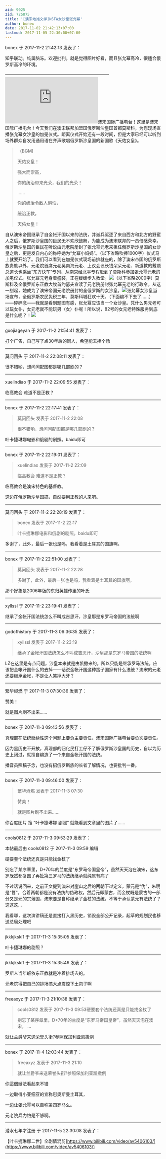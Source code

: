 ```yaml
---
aid: 9025
zid: 725075
title: '[澳宋地摊文学]NSFW女沙皇张允幂'
author: bonex
date: 2017-11-02 21:42:13+07:00
lastmod: 2017-11-05 22:30:00+07:00
---
```


bonex 于 2017-11-2 21:42:13 发表了：

知乎联动。纯属脑冻。欢迎批判。就是觉得图片好看，而且张允幂高冷，很适合俄罗斯高冷的环境。

————————————————————————![](http://bbs.northdy.com/forum.php?mod=image&aid=595907&size=300x300&key=d0749e527db3d7fd&nocache=yes&type=fixnone)澳宋国际广播电台！这里是澳宋国际广播电台！今天我们在澳宋联邦加盟国俄罗斯沙皇国首都莫斯科，为您现场直播张允幂女沙皇的加冕仪式。距离仪式开始还有一段时间，但是大家已经可以听到场外群众自发用通用语在齐声歌唱俄罗斯沙皇国的新国歌《天佑女皇》。


> 
> （BGM)
> 
> 天佑女皇！
> 
> 强大而崇高，
> 
> 你的统治带来光荣，我们的光荣！
> 
> ……
> 
> 你的统治令敌人惧怕，
> 
> 统治正教。
> 
> 天佑女皇！



自从澳宋帝国继承了自金帐汗国以来的法统，并派兵驱逐了来自西方和北方的野蛮人之后，俄罗斯沙皇国的臣民无不欢欣鼓舞，为能成为澳宋联邦的一员倍感荣幸。俄罗斯沙皇国的臣民在听说由元老院册封了张允幂元老来担任俄罗斯沙皇国的女沙皇之后，更是发自内心的称呼她为“允幂小妈妈”。（以下省略吹捧1000字）仪式马上就要开始了。我们可以看到在加冕仪式现场前排就座的，除了澳宋帝国的俄罗斯族贵族以外，元老院首席元老吴南海元老、上议会议长钱朵朵元老、新道教的戴颚总道长也乘坐“东方快车”专列，从南京经北平专程赶到了莫斯科参加张允幂元老的加冕仪式。张允幂元老身着盛装，正在缓缓步入教堂。![](https://pic3.zhimg.com/50/v2-d8c99efef0f0d3fcd664cff41927c37e_hd.jpg)（以下省略2000字）莫斯科及全俄罗斯东正教大牧首约瑟夫宣读了元老院册封张允幂元老的行政令，从这一刻起，她成为了澳宋帝国元老院册封的全俄罗斯的女沙皇。![](https://pic4.zhimg.com/50/v2-2f95a5d04c5598ec709cece0bdd91243_hd.jpg)张允幂女沙皇当场宣布，全俄罗斯农民免税三年，莫斯科城狂欢十天。（下面编不下去了……）——碎碎念——我就是看到题图有感，张允幂应该当一个女沙皇。凭什么男元老可以玩女仆，女元老就不能玩男（女）仆呢！所以说，82号的女元老特殊服务到底是什么呢？！![](https://pic3.zhimg.com/50/v2-010a5fc1285f2536c5f15f8e6f943c2a_hd.jpg)

---------

guojiageyan 于 2017-11-2 21:54:41 发表了：

打个广告，自己写了点30年后的同人，希望能去捧个场

---------

莫问回头 于 2017-11-2 22:08:11 发表了：

很不错哟，想问问配图都是哪几部剧的？

---------

xuelindiao 于 2017-11-2 22:09:55 发表了：

临高教会 难道不是正教？

---------

bonex 于 2017-11-2 22:17:41 发表了：

> 莫问回头 发表于 2017-11-2 22:08
> 
> 很不错哟，想问问配图都是哪几部剧的？



叶卡捷琳娜电影和俄剧的剧照。baidu即可

---------

bonex 于 2017-11-2 22:19:01 发表了：

> xuelindiao 发表于 2017-11-2 22:09
> 
> 临高教会 难道不是正教？



临高教会是澳宋特色的基督教。

这边在俄罗斯沙皇国搞，自然要用正教的人来吧。

---------

莫问回头 于 2017-11-2 22:28:19 发表了：

> bonex 发表于 2017-11-2 22:17
> 
> 叶卡捷琳娜电影和俄剧的剧照。baidu即可



多谢了，此外，最后一张也是吗，我看着是土耳其的国旗啊。

---------

bonex 于 2017-11-2 22:51:00 发表了：

> 莫问回头 发表于 2017-11-2 22:28
> 
> 多谢了，此外，最后一张也是吗，我看着是土耳其的国旗啊。



那个好象是2006年版的东归英雄传里的叶氏

---------

xyllssl 于 2017-11-2 23:19:41 发表了：

继承了金帐汗国法统怎么不叫成吉思汗，沙皇那是东罗马帝国的法统啊

---------

godofhistory 于 2017-11-3 06:36:35 发表了：

> xyllssl 发表于 2017-11-2 23:19
> 
> 继承了金帐汗国法统怎么不叫成吉思汗，沙皇那是东罗马帝国的法统啊



LZ在这里是有点问题，沙皇本来就是由凯撒来的，所以只能是继承罗马法统。应该把金帐汗国什么的去掉——话说金帐汗国这种蛮子国家有什么法统？澳宋的元老还要继承金帐，不是让人笑掉大牙？

---------

繁华烬燃 于 2017-11-3 07:30:36 发表了：

赞美！

就是图片刷不出来……

---------

bonex 于 2017-11-3 09:43:56 发表了：

真理部在法统延续性这个问题上要负主要责任，澳宋国际广播电台要负次要责任。

因为黑历史不开放，真理部的归化民打工仔不了解俄罗斯沙皇国的历史，自以为历史上阔过，就擅自编造了一个来自金帐汗国的法统。

播音员照稿子念，也没有招俄罗斯族的长者了解情况，也要批判一番。

---------

bonex 于 2017-11-3 09:46:00 发表了：

> 繁华烬燃 发表于 2017-11-3 07:30
> 
> 赞美！
> 
> 就是图片刷不出来……



你百度图片 搜 “叶卡捷琳娜 剧照” 就能看到文章里的图片了……

---------

cools0812 于 2017-11-3 09:53:29 发表了：

本帖最后由 cools0812 于 2017-11-3 09:59 编辑 

硬要套个法统还真是只能找金杖了

别忘了某序章里，D+70年的兰度是“东罗马帝国皇帝”，虽然天天泡在澳宋，这东罗既然都复国了再扯第三罗马的法统继承就纯属有病了

不过话说回来，之前正文提到澳宋对崖山之后的两朝下过定义，蒙元是“伪”，朱明是“篡"，合着两朝都是没有法统的伪政权，然后元即蒙古，而金杖既是蒙古的一部分又是元的宗藩国，澳宋要是自称继承了金杖的法统，不等于承认蒙元有法统了？这这这...

我看哪，这次演讲稿还是直接打入黑历史，销毁全部公开记录，起草的规划民也移送总局处理吧

---------

jkkkjkski1 于 2017-11-3 15:35:05 发表了：

叶卡捷琳娜的剧照？

---------

jkkkjkski1 于 2017-11-3 15:35:49 发表了：

罗斯人当年皈依东正教就是冲着排场去的。

元老院得把自己的排场搞大点震惊下土包子啊

---------

freeaxyz 于 2017-11-3 21:10:38 发表了：

> cools0812 发表于 2017-11-3 09:53硬要套个法统还真是只能找金杖了
> 
> 别忘了某序章里，D+70年的兰度是“东罗马帝国皇帝”，虽然天天泡在澳宋， ...



就让兰爵爷来送荣誉头衔?参照保加利亚凯撒例

---------

bonex 于 2017-11-4 12:03:44 发表了：

> freeaxyz 发表于 2017-11-3 21:10
> 
> 就让兰爵爷来送荣誉头衔?参照保加利亚凯撒例



你這個辦法看起来不错

一边取得小亚细亚的宣称怼奥斯曼土耳其，  

一边让张允幂可以自称第四罗马么。  

元老院兵力怕是不够啊。

---------

潜水七年才注册 于 2017-11-5 22:30:08 发表了：

【叶卡捷琳娜二世】全剧情混剪[https://www.bilibili.com/video/av5406103/](https://www.bilibili.com/video/av5406103/)

---------

